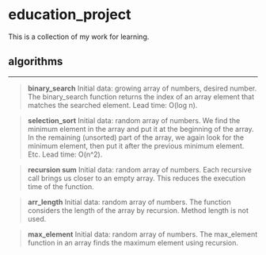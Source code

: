 # education_project
This is a collection of my work for learning.

## algorithms
---

>**binary_search**
Initial data: growing array of numbers, desired number.
The binary_search function returns the index of an array element that matches the searched element.
Lead time: O(log n).

>**selection_sort**
Initial data: random array of numbers.
We find the minimum element in the array and put it at the beginning of the array. In the remaining (unsorted) part of the array, we again look for the minimum element, then put it after the previous minimum element. Etc.
Lead time: O(n^2).

>**recursion sum**
Initial data: random array of numbers.
Each recursive call brings us closer to an empty array. This reduces the execution time of the function.

>**arr_length**
Initial data: random array of numbers.
The function considers the length of the array by recursion. Method length is not used.

>**max_element**
Initial data: random array of numbers.
The max_element function in an array finds the maximum element using recursion.